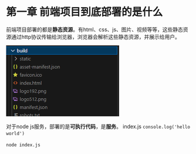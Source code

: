 # 第一章 前端项目到底部署的是什么
前端项目部署的都是**静态资源**。有html、css、js、图片、视频等等，这些静态资源通过http协议传输给浏览器，浏览器会解析这些静态资源，并展示给用户。

![alt text](image.png)

对于node js服务，部署的是**可执行代码**，是**服务**。
index.js
```console.log('hello world')```

```node index.js```


